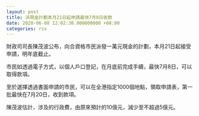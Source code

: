 ```yaml
---
layout: post
title: 派現金計劃本月21日起申請最快7月8日收款
date: 2020-06-08 12:02:38.000000000 +08:00
categories: rss
---
```


財政司司長陳茂波公布，向合資格市民派發一萬元現金的計劃，本月21日起接受申請，明年底截止。

市民如透過電子方式，以個人戶口登記，在月底前完成手續，最快7月8日，可以取得款項。

至於選擇透過書面申請的市民，可以在全港指定1000個地點，領取申請表，第一批最快在7月20日，收到款項。

陳茂波估計，涉及的行政費，由原來預計的10億元，減少至不超過5億元。
